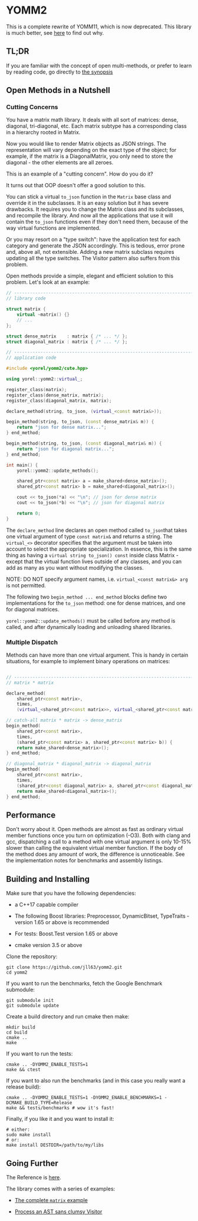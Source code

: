 # YOMM2

This is a complete rewrite of YOMM11, which is now deprecated. This library is
much better, see [here](yomm11-yomm2.md) to find out why.

## TL;DR

If you are familiar with the concept of open multi-methods, or prefer to learn
by reading code, go directly to [the synopsis](examples/synopsis.cpp)

## Open Methods in a Nutshell

### Cutting Concerns

You have a matrix math library. It deals with all sort of matrices: dense,
diagonal, tri-diagonal, etc. Each matrix subtype has a corresponding class in a
hierarchy rooted in Matrix.

Now you would like to render Matrix objects as JSON strings. The
representation will vary depending on the exact type of the object; for
example, if the matrix is a DiagonalMatrix, you only need to store the
diagonal - the other elements are all zeroes.

This is an example of a "cutting concern". How do you do it?

It turns out that OOP doesn't offer a good solution to this.

You can stick a virtual `to_json` function in the `Matrix` base class and
override it in the subclasses. It is an easy solution but it has severe
drawbacks. It requires you to change the Matrix class and its subclasses, and
recompile the library. And now all the applications that use it will contain
the `to_json` functions even if they don't need them, because of the way
virtual functions are implemented.

Or you may resort on a "type switch": have the application test for each
category and generate the JSON accordingly. This is tedious, error prone and,
above all, not extensible. Adding a new matrix subclass requires updating all
the type switches. The Visitor pattern also suffers from this problem.

Open methods provide a simple, elegant and efficient solution to this
problem. Let's look at an example:

```c++
// -----------------------------------------------------------------------------
// library code

struct matrix {
    virtual ~matrix() {}
    // ...
};

struct dense_matrix    : matrix { /* ... */ };
struct diagonal_matrix : matrix { /* ... */ };

// -----------------------------------------------------------------------------
// application code

#include <yorel/yomm2/cute.hpp>

using yorel::yomm2::virtual_;

register_class(matrix);
register_class(dense_matrix, matrix);
register_class(diagonal_matrix, matrix);

declare_method(string, to_json, (virtual_<const matrix&>));

begin_method(string, to_json, (const dense_matrix& m)) {
    return "json for dense matrix...";
} end_method;

begin_method(string, to_json, (const diagonal_matrix& m)) {
    return "json for diagonal matrix...";
} end_method;

int main() {
    yorel::yomm2::update_methods();

    shared_ptr<const matrix> a = make_shared<dense_matrix>();
    shared_ptr<const matrix> b = make_shared<diagonal_matrix>();

    cout << to_json(*a) << "\n"; // json for dense matrix
    cout << to_json(*b) << "\n"; // json for diagonal matrix

    return 0;
}
```

The `declare_method` line declares an open method called `to_json`that takes
one virtual argument of type `const matrix&` and returns a string. The
`virtual_<>` decorator specifies that the argument must be taken into account
to select the appropriate specialization. In essence, this is the same thing as
having a `virtual string to_json() const` inside class Matrix - except
that the virtual function lives outside of any classes, and you can add as many
as you want without modifying the classes.

NOTE: DO NOT specify argument names, i.e. `virtual_<const matrix&> arg` is not
permitted.

The following two `begin_method ... end_method` blocks define two
implementations for the `to_json` method: one for dense matrices, and one for
diagonal matrices.

`yorel::yomm2::update_methods()` must be called before any method is called,
and after dynamically loading and unloading shared libraries.

### Multiple Dispatch

Methods can have more than one virtual argument. This is handy in certain
situations, for example to implement binary operations on matrices:

```c++

// -----------------------------------------------------------------------------
// matrix * matrix

declare_method(
    shared_ptr<const matrix>,
    times,
    (virtual_<shared_ptr<const matrix>>, virtual_<shared_ptr<const matrix>>));

// catch-all matrix * matrix -> dense_matrix
begin_method(
    shared_ptr<const matrix>,
    times,
    (shared_ptr<const matrix> a, shared_ptr<const matrix> b)) {
    return make_shared<dense_matrix>();
} end_method;

// diagonal_matrix * diagonal_matrix -> diagonal_matrix
begin_method(
    shared_ptr<const matrix>,
    times,
    (shared_ptr<const diagonal_matrix> a, shared_ptr<const diagonal_matrix> b)) {
    return make_shared<diagonal_matrix>();
} end_method;
```

## Performance

Don't worry about it. Open methods are almost as fast as ordinary virtual
member functions once you turn on optimization (-O3). Both with clang and gcc,
dispatching a call to a method with one virtual argument is only 10-15% slower
than calling the equivalent virtual member function. If the body of the method
does any amount of work, the difference is unnoticeable. See the implementation
notes for benchmarks and assembly listings.

## Building and Installing

Make sure that you have the following dependencies:

* a C++17 capable compiler

* The following Boost libraries: Preprocessor, DynamicBitset, TypeTraits -
  version 1.65 or above is recommended

* For tests: Boost.Test version 1.65 or above

* cmake version 3.5 or above

Clone the repository:

```
git clone https://github.com/jll63/yomm2.git
cd yomm2
```

If you want to run the benchmarks, fetch the Google Benchmark submodule:

```
git submodule init
git submodule update
```

Create a build directory and run cmake then make:

```
mkdir build
cd build
cmake ..
make
```

If you want to run the tests:

```
cmake .. -DYOMM2_ENABLE_TESTS=1
make && ctest
```

If you want to also run the benchmarks (and in this case you really want a release
build):

```
cmake .. -DYOMM2_ENABLE_TESTS=1 -DYOMM2_ENABLE_BENCHMARKS=1 -DCMAKE_BUILD_TYPE=Release
make && tests/benchmarks # wow it's fast!
```

Finally, if you like it and you want to install it:

```
# either:
sudo make install
# or:
make install DESTDIR=/path/to/my/libs
```

## Going Further

The Reference is [here](REFERENCE.md).

The library comes with a series of examples:

* [The complete `matrix` example](examples/matrix.cpp)

* [Process an AST sans clumsy Visitor](examples/accept_no_visitors.cpp)
